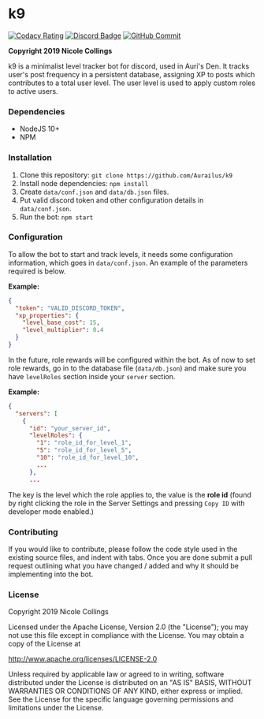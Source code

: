 # k9

[![Codacy Rating](https://img.shields.io/codacy/grade/a3bc75897a9c4553a320b2745a8f7f9f.svg?logo=codacy)](https://app.codacy.com/app/Aurailus/Zeus_cpp?utm_source=github.com&utm_medium=referral&utm_content=Aurailus/Zeus_cpp&utm_campaign=Badge_Grade_Settings)
[![Discord Badge](https://img.shields.io/discord/416379773976051712.svg?color=7289DA&label=discord&logo=discord&logoColor=white)](https://discord.gg/sT7APUG)
[![GitHub Commit](https://img.shields.io/github/commit-activity/m/aurailus/k9.svg?logo=github&label=commit%20activity)](https://github.com/Aurailus/k9/commits/master)

**Copyright 2019 Nicole Collings**

k9 is a minimalist level tracker bot for discord, used in Auri's Den. It tracks user's post frequency in a persistent database, assigning XP to posts which contributes to a total user level. The user level is used to apply custom roles to active users.

### Dependencies

* NodeJS 10+
* NPM

### Installation

1) Clone this repository: `git clone https://github.com/Aurailus/k9`
2) Install node dependencies: `npm install`
3) Create `data/conf.json` and `data/db.json` files.
4) Put valid discord token and other configuration details in `data/conf.json`.
5) Run the bot: `npm start`

### Configuration

To allow the bot to start and track levels, it needs some configuration information, which goes in `data/conf.json`. An example of the parameters required is below.

**Example:**
```json
{
  "token": "VALID_DISCORD_TOKEN",
  "xp_properties": {
    "level_base_cost": 15,
    "level_multiplier": 0.4
  }
}
```

In the future, role rewards will be configured within the bot. As of now to set role rewards, go in to the database file (`data/db.json`) and make sure you have `levelRoles` section inside your `server` section.

**Example:**
```json
{
  "servers": [
    {
      "id": "your_server_id",
      "levelRoles": {
        "1": "role_id_for_level_1",
        "5": "role_id_for_level_5",
        "10": "role_id_for_level_10",
        ...
      },
      ...
```

The key is the level which the role applies to, the value is the **role id** (found by right clicking the role in the Server Settings and pressing `Copy ID` with developer mode enabled.)

### Contributing

If you would like to contribute, please follow the code style used in the existing source files, and indent with tabs. Once you are done submit a pull request outlining what you have changed / added and why it should be implementing into the bot.

### License

Copyright 2019 Nicole Collings

Licensed under the Apache License, Version 2.0 (the "License");
you may not use this file except in compliance with the License.
You may obtain a copy of the License at

   http://www.apache.org/licenses/LICENSE-2.0

Unless required by applicable law or agreed to in writing, software
distributed under the License is distributed on an "AS IS" BASIS,
WITHOUT WARRANTIES OR CONDITIONS OF ANY KIND, either express or implied.
See the License for the specific language governing permissions and
limitations under the License.

